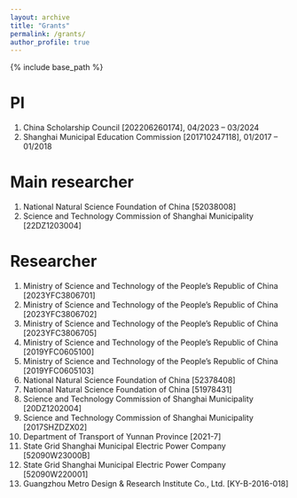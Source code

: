 ```yaml
---
layout: archive
title: "Grants"
permalink: /grants/
author_profile: true
---
```


{% include base_path %}

PI
======
1.	China Scholarship Council [202206260174], 04/2023 – 03/2024
2.	Shanghai Municipal Education Commission [201710247118], 01/2017 – 01/2018

Main researcher
======
1.	National Natural Science Foundation of China [52038008]
2.	Science and Technology Commission of Shanghai Municipality [22DZ1203004]

Researcher
======
1.	Ministry of Science and Technology of the People’s Republic of China [2023YFC3806701]
2.	Ministry of Science and Technology of the People’s Republic of China [2023YFC3806702]
3.	Ministry of Science and Technology of the People’s Republic of China [2023YFC3806705]
4.	Ministry of Science and Technology of the People’s Republic of China [2019YFC0605100]
5.	Ministry of Science and Technology of the People’s Republic of China [2019YFC0605103]
6.	National Natural Science Foundation of China [52378408]
7.	National Natural Science Foundation of China [51978431]
8.	Science and Technology Commission of Shanghai Municipality [20DZ1202004]
9.	Science and Technology Commission of Shanghai Municipality [2017SHZDZX02]
10.	Department of Transport of Yunnan Province [2021-7]
11.	State Grid Shanghai Municipal Electric Power Company [52090W23000B]
12.	State Grid Shanghai Municipal Electric Power Company [52090W220001]
13.	Guangzhou Metro Design & Research Institute Co., Ltd. [KY-B-2016-018]
